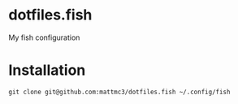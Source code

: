 # dotfiles.fish
My fish configuration

# Installation

```fish
git clone git@github.com:mattmc3/dotfiles.fish ~/.config/fish
```
